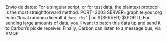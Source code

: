 Envío de datos:
For a singular script, or for test data, the plaintext protocol is the most straightforward method.
  PORT=2003
  SERVER=graphite.your.org
  echo "local.random.diceroll 4 `date +%s`" | nc ${SERVER} ${PORT};
For sending large amounts of data, you’ll want to batch this data up and send it to Carbon’s pickle receiver.
Finally, Carbon can listen to a message bus, via AMQP
